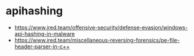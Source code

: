 # apihashing

* https://www.ired.team/offensive-security/defense-evasion/windows-api-hashing-in-malware
* https://www.ired.team/miscellaneous-reversing-forensics/pe-file-header-parser-in-c++
